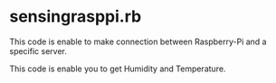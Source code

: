 # sensingrasppi.rb
This code is enable to make connection between Raspberry-Pi and a specific server.

This code is enable you to get Humidity and Temperature.
